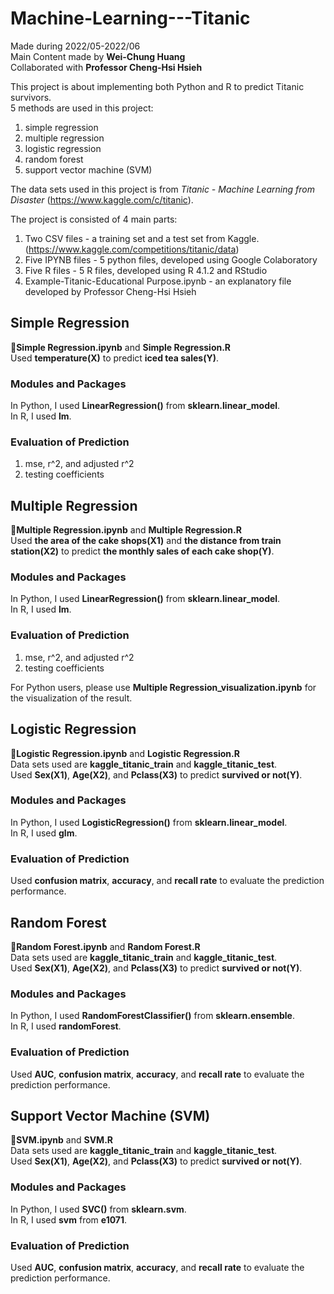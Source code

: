 # Machine-Learning---Titanic
Made during 2022/05-2022/06  
Main Content made by **Wei-Chung Huang**  
Collaborated with **Professor Cheng-Hsi Hsieh**  

This project is about implementing both Python and R to predict Titanic survivors.  
5 methods are used in this project:
1) simple regression  
2) multiple regression
3) logistic regression
4) random forest
5) support vector machine (SVM)  

The data sets used in this project is from *Titanic - Machine Learning from Disaster* (https://www.kaggle.com/c/titanic).  

The project is consisted of 4 main parts:  
1) Two CSV files - a training set and a test set from Kaggle. (https://www.kaggle.com/competitions/titanic/data)  
2) Five IPYNB files - 5 python files, developed using Google Colaboratory
3) Five R files - 5 R files, developed using R 4.1.2 and RStudio
4) Example-Titanic-Educational Purpose.ipynb - an explanatory file developed by Professor Cheng-Hsi Hsieh

## Simple Regression
🔴**Simple Regression.ipynb** and **Simple Regression.R**  
Used **temperature(X)** to predict **iced tea sales(Y)**.  
  ### Modules and Packages
  In Python, I used **LinearRegression()** from **sklearn.linear_model**.  
  In R, I used **lm**.  
  ### Evaluation of Prediction
  1) mse, r^2, and adjusted r^2
  2) testing coefficients

## Multiple Regression
🔴**Multiple Regression.ipynb** and **Multiple Regression.R**  
Used **the area of the cake shops(X1)** and **the distance from train station(X2)** to predict **the monthly sales of each cake shop(Y)**.  
  ### Modules and Packages
  In Python, I used **LinearRegression()** from **sklearn.linear_model**.  
  In R, I used **lm**.  
  ### Evaluation of Prediction
  1) mse, r^2, and adjusted r^2
  2) testing coefficients

  For Python users, please use **Multiple Regression_visualization.ipynb** for the visualization of the result.

## Logistic Regression
🔴**Logistic Regression.ipynb** and **Logistic Regression.R**  
Data sets used are **kaggle_titanic_train** and **kaggle_titanic_test**.  
Used **Sex(X1)**, **Age(X2)**, and **Pclass(X3)** to predict **survived or not(Y)**.  
  ### Modules and Packages
  In Python, I used **LogisticRegression()** from **sklearn.linear_model**.  
  In R, I used **glm**.  
  ### Evaluation of Prediction
  Used **confusion matrix**, **accuracy**, and **recall rate** to evaluate the prediction performance.

## Random Forest
🔴**Random Forest.ipynb** and **Random Forest.R**  
Data sets used are **kaggle_titanic_train** and **kaggle_titanic_test**.  
Used **Sex(X1)**, **Age(X2)**, and **Pclass(X3)** to predict **survived or not(Y)**.  
  ### Modules and Packages
  In Python, I used **RandomForestClassifier()** from **sklearn.ensemble**.  
  In R, I used **randomForest**.  
  ### Evaluation of Prediction
  Used **AUC**, **confusion matrix**, **accuracy**, and **recall rate** to evaluate the prediction performance.

## Support Vector Machine (SVM)
🔴**SVM.ipynb** and **SVM.R**  
Data sets used are **kaggle_titanic_train** and **kaggle_titanic_test**.  
Used **Sex(X1)**, **Age(X2)**, and **Pclass(X3)** to predict **survived or not(Y)**.  
  ### Modules and Packages
  In Python, I used **SVC()** from **sklearn.svm**.  
  In R, I used **svm** from **e1071**.  
  ### Evaluation of Prediction
  Used **AUC**, **confusion matrix**, **accuracy**, and **recall rate** to evaluate the prediction performance.

